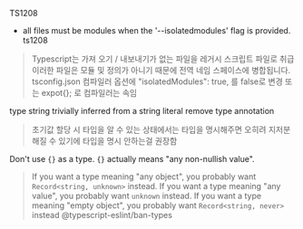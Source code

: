 TS1208
- all files must be modules when the '--isolatedmodules' flag is provided. ts1208
> Typescript는 가져 오기 / 내보내기가 없는 파일을 레거시 스크립트 파일로 취급 이러한 파일은 모듈 및 정의가 아니기 때문에 전역 네임 스페이스에 병합됩니다. 
> tsconfig.json 컴파일러 옵션에 "isolatedModules": true, 를 false로 변경 또는 expot{}; 로 컴파일러는 속임

type string trivially inferred from a string literal remove type annotation
> 초기값 할당 시 타입을 알 수 있는 상태에서는 타입을 명시해주면 오히려 지저분해질 수 있기에 타입을 명시 안하는걸 권장함


Don't use `{}` as a type. `{}` actually means "any non-nullish value".
> If you want a type meaning "any object", you probably want `Record<string, unknown>` instead.
> If you want a type meaning "any value", you probably want `unknown` instead.
> If you want a type meaning "empty object", you probably want `Record<string, never>` instead  @typescript-eslint/ban-types
